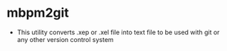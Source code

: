 # mbpm2git
* This utility converts .xep or .xel file into text file to be used with git or any other version control system
